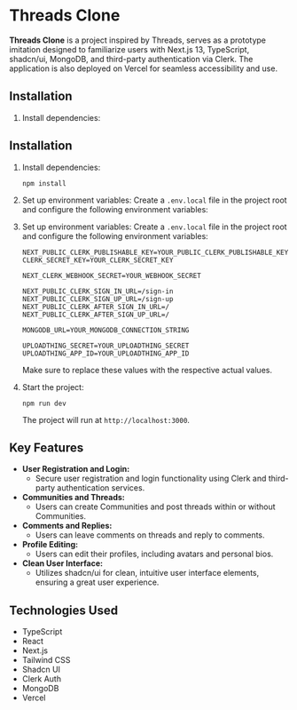 # Threads Clone

**Threads Clone** is a project inspired by Threads, serves as a prototype imitation designed to familiarize users with Next.js 13, TypeScript, shadcn/ui, MongoDB, and third-party authentication via Clerk. The application is also deployed on Vercel for seamless accessibility and use.

## Installation

1. Install dependencies:

## Installation

1. Install dependencies:

   ```
   npm install
   ```

2. Set up environment variables: Create a `.env.local` file in the project root and configure the following environment variables:
3. Set up environment variables: Create a `.env.local` file in the project root and configure the following environment variables:

   ```
   NEXT_PUBLIC_CLERK_PUBLISHABLE_KEY=YOUR_PUBLIC_CLERK_PUBLISHABLE_KEY
   CLERK_SECRET_KEY=YOUR_CLERK_SECRET_KEY

   NEXT_CLERK_WEBHOOK_SECRET=YOUR_WEBHOOK_SECRET

   NEXT_PUBLIC_CLERK_SIGN_IN_URL=/sign-in
   NEXT_PUBLIC_CLERK_SIGN_UP_URL=/sign-up
   NEXT_PUBLIC_CLERK_AFTER_SIGN_IN_URL=/
   NEXT_PUBLIC_CLERK_AFTER_SIGN_UP_URL=/

   MONGODB_URL=YOUR_MONGODB_CONNECTION_STRING

   UPLOADTHING_SECRET=YOUR_UPLOADTHING_SECRET
   UPLOADTHING_APP_ID=YOUR_UPLOADTHING_APP_ID
   ```

   Make sure to replace these values with the respective actual values.

4. Start the project:

   ```
   npm run dev
   ```

   The project will run at `http://localhost:3000`.

## Key Features

- **User Registration and Login:**
  - Secure user registration and login functionality using Clerk and third-party authentication services.
- **Communities and Threads:**
  - Users can create Communities and post threads within or without Communities.
- **Comments and Replies:**
  - Users can leave comments on threads and reply to comments.
- **Profile Editing:**
  - Users can edit their profiles, including avatars and personal bios.
- **Clean User Interface:**
  - Utilizes shadcn/ui for clean, intuitive user interface elements, ensuring a great user experience.

## Technologies Used

- TypeScript
- React
- Next.js
- Tailwind CSS
- Shadcn UI
- Clerk Auth
- MongoDB
- Vercel
